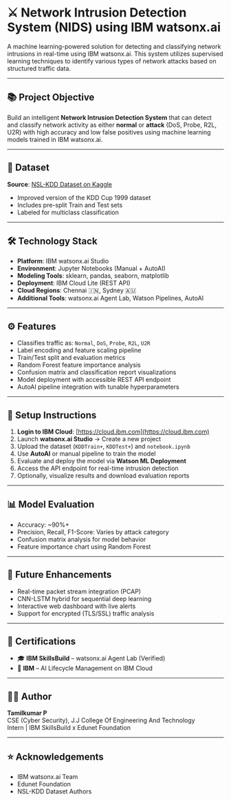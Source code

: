 # ⚔️ Network Intrusion Detection System (NIDS) using IBM watsonx.ai

A machine learning-powered solution for detecting and classifying network intrusions in real-time using IBM watsonx.ai. This system utilizes supervised learning techniques to identify various types of network attacks based on structured traffic data.

---

## 📚 Project Objective

Build an intelligent **Network Intrusion Detection System** that can detect and classify network activity as either **normal** or **attack** (DoS, Probe, R2L, U2R) with high accuracy and low false positives using machine learning models trained in IBM watsonx.ai.

---

## 🔗 Dataset

**Source**: [NSL-KDD Dataset on Kaggle](https://www.kaggle.com/datasets/ghazouaniabdellatif/nslkdd)  
- Improved version of the KDD Cup 1999 dataset  
- Includes pre-split Train and Test sets  
- Labeled for multiclass classification

---

## 🛠️ Technology Stack

- **Platform**: IBM watsonx.ai Studio
- **Environment**: Jupyter Notebooks (Manual + AutoAI)
- **Modeling Tools**: sklearn, pandas, seaborn, matplotlib
- **Deployment**: IBM Cloud Lite (REST API)
- **Cloud Regions**: Chennai 🇮🇳, Sydney 🇦🇺
- **Additional Tools**: watsonx.ai Agent Lab, Watson Pipelines, AutoAI

---

## ⚙️ Features

- Classifies traffic as: `Normal`, `DoS`, `Probe`, `R2L`, `U2R`
- Label encoding and feature scaling pipeline
- Train/Test split and evaluation metrics
- Random Forest feature importance analysis
- Confusion matrix and classification report visualizations
- Model deployment with accessible REST API endpoint
- AutoAI pipeline integration with tunable hyperparameters

---

## 🚀 Setup Instructions

1. **Login to IBM Cloud**: [https://cloud.ibm.com](https://cloud.ibm.com)
2. Launch **watsonx.ai Studio** → Create a new project
3. Upload the dataset (`KDDTrain+`, `KDDTest+`) and `notebook.ipynb`
4. Use **AutoAI** or manual pipeline to train the model
5. Evaluate and deploy the model via **Watson ML Deployment**
6. Access the API endpoint for real-time intrusion detection
7. Optionally, visualize results and download evaluation reports

---

## 📊 Model Evaluation

- Accuracy: ~90%+
- Precision, Recall, F1-Score: Varies by attack category
- Confusion matrix analysis for model behavior
- Feature importance chart using Random Forest

---

## 🧠 Future Enhancements

- Real-time packet stream integration (PCAP)
- CNN-LSTM hybrid for sequential deep learning
- Interactive web dashboard with live alerts
- Support for encrypted (TLS/SSL) traffic analysis

---

## 🏅 Certifications

- 🎓 **IBM SkillsBuild** – watsonx.ai Agent Lab (Verified)
- 🧠 **IBM** – AI Lifecycle Management on IBM Cloud

---

## 👨‍💻 Author

**Tamilkumar P**  
CSE (Cyber Security), J.J College Of Engineering And Technology  
Intern | IBM SkillsBuild x Edunet Foundation  


---


## ⭐ Acknowledgements

- IBM watsonx.ai Team  
- Edunet Foundation  
- NSL-KDD Dataset Authors  

